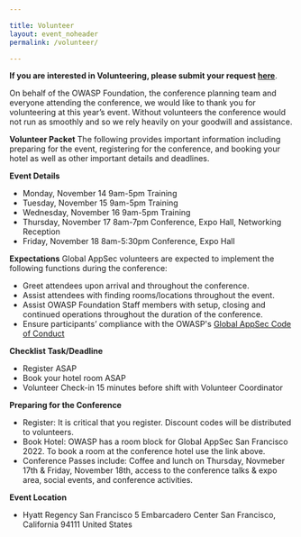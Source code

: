 ```yaml
---

title: Volunteer
layout: event_noheader
permalink: /volunteer/

---
```


**If you are interested in Volunteering, please submit your request [here](https://owasp.wufoo.com/forms/z10nvp4f0cet8h4/)**.

On behalf of the OWASP Foundation, the conference planning team and everyone attending the conference, we would like to thank you for volunteering at this year’s event. Without volunteers the conference would not run as smoothly and so we rely heavily on your goodwill and assistance.

**Volunteer Packet**
The following provides important information including preparing for the event, registering for the conference, and booking your hotel as well as other important details and deadlines.

**Event Details**
+ Monday, November 14 9am-5pm Training
+ Tuesday, November 15 9am-5pm Training
+ Wednesday, November 16 9am-5pm Training
+ Thursday, November 17 8am-7pm Conference, Expo Hall, Networking Reception
+ Friday, November 18 8am-5:30pm Conference, Expo Hall

**Expectations**
Global AppSec volunteers are expected to implement the following functions during the conference:
+ Greet attendees upon arrival and throughout the conference.
+ Assist attendees with finding rooms/locations throughout the event.
+ Assist OWASP Foundation Staff members with setup, closing and continued operations throughout the duration of the conference.
+ Ensure participants’ compliance with the OWASP's [Global AppSec Code of Conduct](https://sf.globalappsec.org/event/codeofconduct/) 

**Checklist Task/Deadline**
+ Register ASAP
+ Book your hotel room ASAP
+ Volunteer Check-in 15 minutes before shift with Volunteer Coordinator

**Preparing for the Conference**
+ Register: It is critical that you register. Discount codes will be distributed to volunteers.
+ Book Hotel: OWASP has a room block for Global AppSec San Francisco 2022. To book a room at the conference hotel use the link above.
+ Conference Passes include: Coffee and lunch on Thursday, Novmeber 17th & Friday, November 18th, access to the conference talks & expo area, social events, and conference activities.

**Event Location** 
+ Hyatt Regency San Francisco 5 Embarcadero Center San Francisco, California 94111 United States

